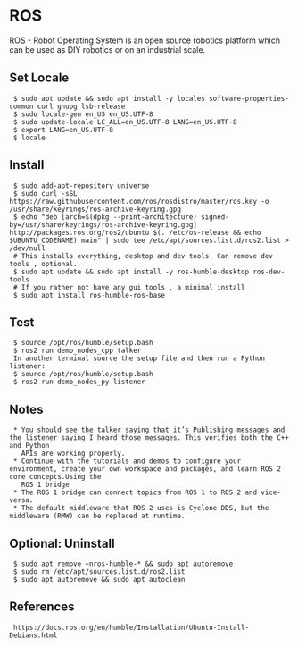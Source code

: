 ROS
=====

ROS - Robot Operating System is an open source robotics platform which can be used as DIY robotics or on an industrial scale. 

Set Locale
----------

     $ sudo apt update && sudo apt install -y locales software-properties-common curl gnupg lsb-release
     $ sudo locale-gen en_US en_US.UTF-8
     $ sudo update-locale LC_ALL=en_US.UTF-8 LANG=en_US.UTF-8
     $ export LANG=en_US.UTF-8
     $ locale

Install
-------

     $ sudo add-apt-repository universe
     $ sudo curl -sSL https://raw.githubusercontent.com/ros/rosdistro/master/ros.key -o /usr/share/keyrings/ros-archive-keyring.gpg
     $ echo "deb [arch=$(dpkg --print-architecture) signed-by=/usr/share/keyrings/ros-archive-keyring.gpg] http://packages.ros.org/ros2/ubuntu $(. /etc/os-release && echo $UBUNTU_CODENAME) main" | sudo tee /etc/apt/sources.list.d/ros2.list > /dev/null
     # This installs everything, desktop and dev tools. Can remove dev tools , optional. 
     $ sudo apt update && sudo apt install -y ros-humble-desktop ros-dev-tools
     # If you rather not have any gui tools , a minimal install
     $ sudo apt install ros-humble-ros-base

Test
----

     $ source /opt/ros/humble/setup.bash
     $ ros2 run demo_nodes_cpp talker
     In another terminal source the setup file and then run a Python listener:
     $ source /opt/ros/humble/setup.bash
     $ ros2 run demo_nodes_py listener
    
Notes
-----

     * You should see the talker saying that it’s Publishing messages and the listener saying I heard those messages. This verifies both the C++ and Python 
       APIs are working properly. 
     * Continue with the tutorials and demos to configure your environment, create your own workspace and packages, and learn ROS 2 core concepts.Using the 
       ROS 1 bridge
     * The ROS 1 bridge can connect topics from ROS 1 to ROS 2 and vice-versa.
     * The default middleware that ROS 2 uses is Cyclone DDS, but the middleware (RMW) can be replaced at runtime.

Optional: Uninstall
-------------------

     $ sudo apt remove ~nros-humble-* && sudo apt autoremove
     $ sudo rm /etc/apt/sources.list.d/ros2.list
     $ sudo apt autoremove && sudo apt autoclean
  
  
References
----------

     https://docs.ros.org/en/humble/Installation/Ubuntu-Install-Debians.html

